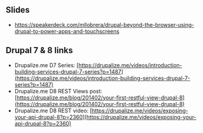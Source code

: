 ## Slides

* https://speakerdeck.com/mllobrera/drupal-beyond-the-browser-using-drupal-to-power-apps-and-touchscreens

## Drupal 7 & 8 links

* Drupalize.me D7 Series: [https://drupalize.me/videos/introduction-building-services-drupal-7-series?p=1487](https://drupalize.me/videos/introduction-building-services-drupal-7-series?p=1487)
* Drupalize.me D8 REST Views post: [https://drupalize.me/blog/201402/your-first-restful-view-drupal-8](https://drupalize.me/blog/201402/your-first-restful-view-drupal-8)
* Drupalize.me D8 REST video: [https://drupalize.me/videos/exposing-your-api-drupal-8?p=2360](https://drupalize.me/videos/exposing-your-api-drupal-8?p=2360)